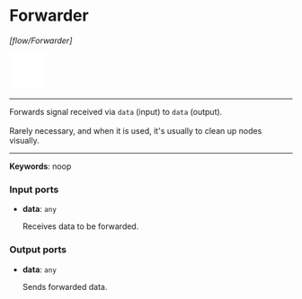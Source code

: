 # Forwarder

_[flow/Forwarder]_

![icon](</assets/icons/7341443a-8a0a-4a83-b302-effdb497c0f3.png>)

---

Forwards signal received via `data` (input) to `data` (output).<br>
<br>
Rarely necessary, and when it is used, it's usually to clean up nodes visually.<br>

---

__Keywords__: noop

### Input ports

* __data__: ` any `

    Receives data to be forwarded.<br>

### Output ports

* __data__: ` any `

    Sends forwarded data.<br>

